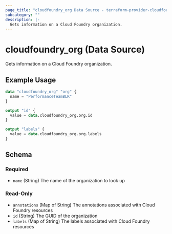 ```yaml
---
page_title: "cloudfoundry_org Data Source - terraform-provider-cloudfoundry"
subcategory: ""
description: |-
  Gets information on a Cloud Foundry organization.
---
```


# cloudfoundry_org (Data Source)

Gets information on a Cloud Foundry organization.

## Example Usage

```terraform
data "cloudfoundry_org" "org" {
  name = "PerformanceTeamBLR"
}

output "id" {
  value = data.cloudfoundry_org.org.id
}

output "labels" {
  value = data.cloudfoundry_org.org.labels
}
```

<!-- schema generated by tfplugindocs -->
## Schema

### Required

- `name` (String) The name of the organization to look up

### Read-Only

- `annotations` (Map of String) The annotations associated with Cloud Foundry resources
- `id` (String) The GUID of the organization
- `labels` (Map of String) The labels associated with Cloud Foundry resources
